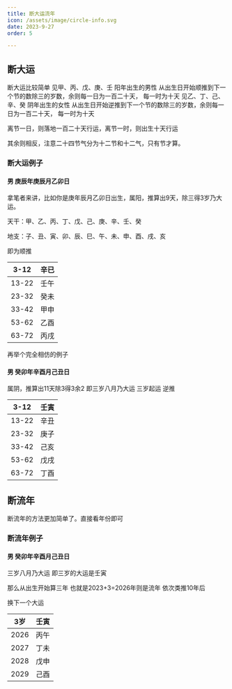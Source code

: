 ```yaml
---
title: 断大运流年
icon: /assets/image/circle-info.svg
date: 2023-9-27
order: 5

---
```

## 断大运

断大运比较简单
见甲、丙、戊、庚、壬 阳年出生的男性 从出生日开始顺推到下一个节的数除三的岁数，余则每一日为一百二十天， 每一时为十天
见乙、丁、己、辛、癸 阴年出生的女性 从出生日开始逆推到下一个节的数除三的岁数，余则每一日为一百二十天， 每一时为十天

离节一日，则落地一百二十天行运，离节一时，则出生十天行运

其余则相反，注意二十四节气分为十二节和十二气，只有节才算。

### 断大运例子

#### 男 庚辰年庚辰月乙卯日

拿笔者来讲，比如你是庚年辰月乙卯日出生，属阳，推算出9天，除三得3岁乃大运。

天干：甲、乙、丙、丁、戊、己、庚、辛、壬、癸

地支：子、丑、寅、卯、辰、巳、午、未、申、酉、戌、亥

即为顺推

| 3-12  | 辛已 |
| ----- | ---- |
| 13-22 | 壬午 |
| 23-32 | 癸未 |
| 33-42 | 甲申 |
| 53-62 | 乙酉 |
| 63-72 | 丙戌 |

再举个完全相仿的例子

#### 男 癸卯年辛酉月己丑日

属阴，推算出11天除3得3余2 即三岁八月乃大运 三岁起运 逆推

| 3-12  | 壬寅 |
| ----- | ---- |
| 13-22 | 辛丑 |
| 23-32 | 庚子 |
| 33-42 | 己亥 |
| 53-62 | 戊戌 |
| 63-72 | 丁酉 |

## 断流年

断流年的方法更加简单了。直接看年份即可

### 断流年例子

#### 男 癸卯年辛酉月己丑日

三岁八月乃大运 即三岁的大运是壬寅

那么从出生开始算三年 也就是2023+3=2026年则是流年 依次类推10年后 

换下一个大运

| 3岁  | 壬寅 |
| :--: | :--: |
| 2026 | 丙午 |
| 2027 | 丁未 |
| 2028 | 戊申 |
| 2029 | 己酉 |

